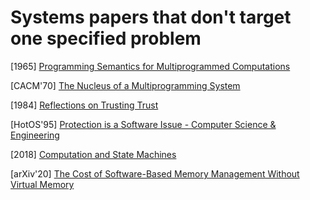 # Systems papers that don't target one specified problem

[1965] [Programming Semantics for Multiprogrammed
Computations](https://www.princeton.edu/~rblee/ELE572Papers/Fall04Readings/ProgramSemantics_DennisvanHorn.pdf)

[CACM'70] [The Nucleus of a Multiprogramming
System](https://www.classes.cs.uchicago.edu/archive/2020/winter/33100-1/papers/nucleus.pdf)

[1984] [Reflections on Trusting
Trust](http://inst.eecs.berkeley.edu/~cs161/fa08/papers/p761-thompson.pdf)

[HotOS'95] [Protection is a Software Issue - Computer Science &
Engineering](https://homes.cs.washington.edu/~bershad/Papers/hotos95.ps)

[2018] [Computation and State
Machines](https://lamport.azurewebsites.net/pubs/state-machine.pdf)

[arXiv'20] [The Cost of Software-Based Memory Management Without Virtual
Memory](https://arxiv.org/pdf/2009.06789.pdf)
